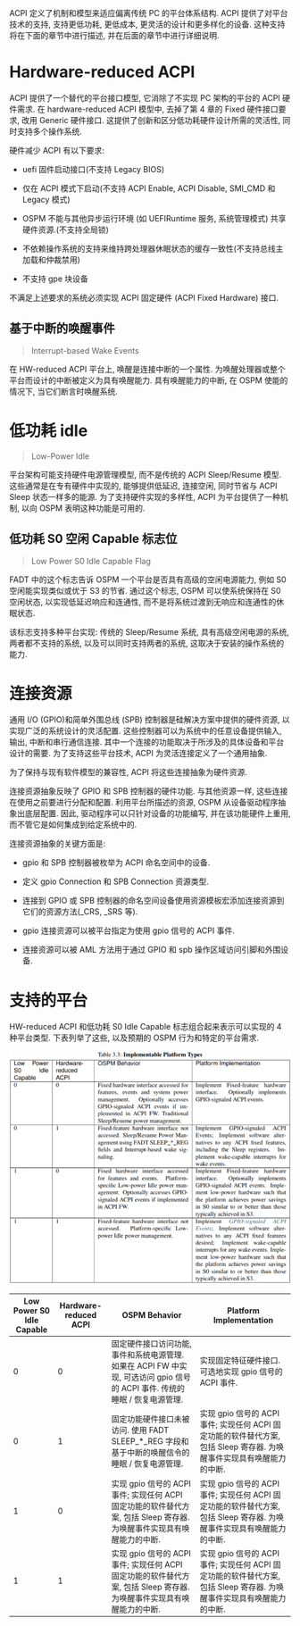 
ACPI 定义了机制和模型来适应偏离传统 PC 的平台体系结构. ACPI 提供了对平台技术的支持, 支持更低功耗, 更低成本, 更灵活的设计和更多样化的设备. 这种支持将在下面的章节中进行描述, 并在后面的章节中进行详细说明.

# Hardware-reduced ACPI

ACPI 提供了一个替代的平台接口模型, 它消除了不实现 PC 架构的平台的 ACPI 硬件需求. 在 hardware-reduced ACPI 模型中, 去掉了第 4 章的 Fixed 硬件接口要求, 改用 Generic 硬件接口. 这提供了创新和区分低功耗硬件设计所需的灵活性, 同时支持多个操作系统.

硬件减少 ACPI 有以下要求:

* uefi 固件启动接口(不支持 Legacy BIOS)

* 仅在 ACPI 模式下启动(不支持 ACPI Enable, ACPI Disable, SMI_CMD 和 Legacy 模式)

* OSPM 不能与其他异步运行环境 (如 UEFIRuntime 服务, 系统管理模式) 共享硬件资源.(不支持全局锁)

* 不依赖操作系统的支持来维持跨处理器休眠状态的缓存一致性(不支持总线主加载和仲裁禁用)

* 不支持 gpe 块设备

不满足上述要求的系统必须实现 ACPI 固定硬件 (ACPI Fixed Hardware) 接口.

## 基于中断的唤醒事件

> Interrupt-based Wake Events

在 HW-reduced ACPI 平台上, 唤醒是连接中断的一个属性. 为唤醒处理器或整个平台而设计的中断被定义为具有唤醒能力. 具有唤醒能力的中断, 在 OSPM 使能的情况下, 当它们断言时唤醒系统.

# 低功耗 idle

> Low-Power Idle

平台架构可能支持硬件电源管理模型, 而不是传统的 ACPI Sleep/Resume 模型. 这些通常是在专有硬件中实现的, 能够提供低延迟, 连接空闲, 同时节省与 ACPI Sleep 状态一样多的能源. 为了支持硬件实现的多样性, ACPI 为平台提供了一种机制, 以向 OSPM 表明这种功能是可用的.

## 低功耗 S0 空闲 Capable 标志位

> Low Power S0 Idle Capable Flag

FADT 中的这个标志告诉 OSPM 一个平台是否具有高级的空闲电源能力, 例如 S0 空闲能实现类似或优于 S3 的节省. 通过这个标志, OSPM 可以使系统保持在 S0 空闲状态, 以实现低延迟响应和连通性, 而不是将系统过渡到无响应和连通性的休眠状态.

该标志支持多种平台实现: 传统的 Sleep/Resume 系统, 具有高级空闲电源的系统, 两者都不支持的系统, 以及可以同时支持两者的系统, 这取决于安装的操作系统的能力.

# 连接资源

通用 I/O (GPIO)和简单外围总线 (SPB) 控制器是硅解决方案中提供的硬件资源, 以实现广泛的系统设计的灵活配置. 这些控制器可以为系统中的任意设备提供输入, 输出, 中断和串行通信连接. 其中一个连接的功能取决于所涉及的具体设备和平台设计的需要. 为了支持这些平台技术, ACPI 为灵活连接定义了一个通用抽象.

为了保持与现有软件模型的兼容性, ACPI 将这些连接抽象为硬件资源.

连接资源抽象反映了 GPIO 和 SPB 控制器的硬件功能. 与其他资源一样, 这些连接在使用之前要进行分配和配置. 利用平台所描述的资源, OSPM 从设备驱动程序抽象出底层配置. 因此, 驱动程序可以只针对设备的功能编写, 并在该功能硬件上重用, 而不管它是如何集成到给定系统中的.

连接资源抽象的关键方面是:

* gpio 和 SPB 控制器被枚举为 ACPI 命名空间中的设备.

* 定义 gpio Connection 和 SPB Connection 资源类型.

* 连接到 GPIO 或 SPB 控制器的命名空间设备使用资源模板宏添加连接资源到它们的资源方法(_CRS, _SRS 等).

* gpio 连接资源可以被平台指定为使用 gpio 信号的 ACPI 事件.

* 连接资源可以被 AML 方法用于通过 GPIO 和 spb 操作区域访问引脚和外围设备.

# 支持的平台

HW-reduced ACPI 和低功耗 S0 Idle Capable 标志组合起来表示可以实现的 4 种平台类型. 下表列举了这些, 以及预期的 OSPM 行为和特定的平台需求.

![2024-09-10-09-45-18.png](./images/2024-09-10-09-45-18.png)

Low Power S0 Idle Capable | Hardware-reduced ACPI | OSPM Behavior | Platform Implementation
---------|----------|---------|---------
 0 | 0 | 固定硬件接口访问功能, 事件和系统电源管理. 如果在 ACPI FW 中实现, 可选访问 gpio 信号的 ACPI 事件. 传统的睡眠 / 恢复电源管理. | 实现固定特征硬件接口. 可选地实现 gpio 信号的 ACPI 事件.
 0 | 1 | 固定功能硬件接口未被访问. 使用 FADT SLEEP_*_REG 字段和基于中断的唤醒信令的睡眠 / 恢复电源管理. | 实现 gpio 信号的 ACPI 事件; 实现任何 ACPI 固定功能的软件替代方案, 包括 Sleep 寄存器. 为唤醒事件实现具有唤醒能力的中断.
 1 | 0 | 实现 gpio 信号的 ACPI 事件; 实现任何 ACPI 固定功能的软件替代方案, 包括 Sleep 寄存器. 为唤醒事件实现具有唤醒能力的中断. | 实现 gpio 信号的 ACPI 事件; 实现任何 ACPI 固定功能的软件替代方案, 包括 Sleep 寄存器. 为唤醒事件实现具有唤醒能力的中断.
 1 | 1 | 实现 gpio 信号的 ACPI 事件; 实现任何 ACPI 固定功能的软件替代方案, 包括 Sleep 寄存器. 为唤醒事件实现具有唤醒能力的中断. | 实现 gpio 信号的 ACPI 事件; 实现任何 ACPI 固定功能的软件替代方案, 包括 Sleep 寄存器. 为唤醒事件实现具有唤醒能力的中断.